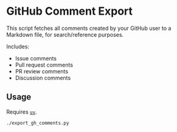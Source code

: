 # GitHub Comment Export
This script fetches all comments created by your GitHub user to a Markdown file, for search/reference purposes.

Includes:
* Issue comments
* Pull request comments
* PR review comments
* Discussion comments

## Usage
Requires [`uv`](https://docs.astral.sh/uv).

```sh
./export_gh_comments.py
```
